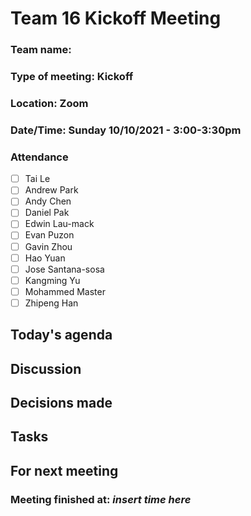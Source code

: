 # Team 16 Kickoff Meeting

### Team name: 
### Type of meeting: Kickoff
### Location: Zoom
### Date/Time: Sunday 10/10/2021 - 3:00-3:30pm

### Attendance
- [ ] Tai Le
- [ ] Andrew Park
- [ ] Andy Chen
- [ ] Daniel Pak
- [ ] Edwin Lau-mack
- [ ] Evan Puzon
- [ ] Gavin Zhou
- [ ] Hao Yuan
- [ ] Jose Santana-sosa
- [ ] Kangming Yu
- [ ] Mohammed Master
- [ ] Zhipeng Han

## Today's agenda

## Discussion

## Decisions made

## Tasks

## For next meeting

### Meeting finished at: *insert time here*


